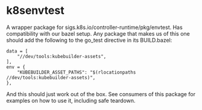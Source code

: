 # k8senvtest

A wrapper package for sigs.k8s.io/controller-runtime/pkg/envtest. Has
compatibility with our bazel setup. Any package that makes us of this one should
add the following to the go_test directive in its BUILD.bazel:

```starlark
data = [
    "//dev/tools:kubebuilder-assets",
],
env = {
    "KUBEBUILDER_ASSET_PATHS": "$(rlocationpaths //dev/tools:kubebuilder-assets)",
},
```

And this should just work out of the box. See consumers of this package for
examples on how to use it, including safe teardown.
